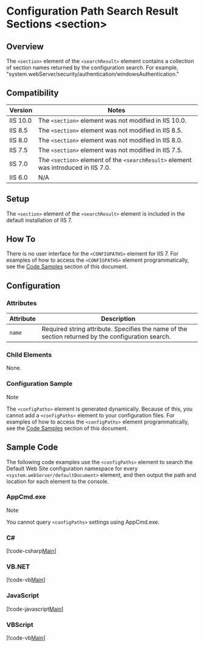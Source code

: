 Configuration Path Search Result Sections &lt;section&gt;
====================
<a id="001"></a>
## Overview

The `<section>` element of the `<searchResult>` element contains a collection of section names returned by the configuration search. For example, "system.webServer/security/authentication/windowsAuthentication."

<a id="002"></a>
## Compatibility

| Version | Notes |
| --- | --- |
| IIS 10.0 | The `<section>` element was not modified in IIS 10.0. |
| IIS 8.5 | The `<section>` element was not modified in IIS 8.5. |
| IIS 8.0 | The `<section>` element was not modified in IIS 8.0. |
| IIS 7.5 | The `<section>` element was not modified in IIS 7.5. |
| IIS 7.0 | The `<section>` element of the `<searchResult>` element was introduced in IIS 7.0. |
| IIS 6.0 | N/A |

<a id="003"></a>
## Setup

The `<section>` element of the `<searchResult>` element is included in the default installation of IIS 7.

<a id="004"></a>
## How To

There is no user interface for the `<CONFIGPATHS>` element for IIS 7. For examples of how to access the `<CONFIGPATHS>` element programmatically, see the [Code Samples](#006) section of this document.

<a id="005"></a>
## Configuration

### Attributes

| Attribute | Description |
| --- | --- |
| `name` | Required string attribute. Specifies the name of the section returned by the configuration search. |

### Child Elements

None.

### Configuration Sample

> [!NOTE]
> The `<configPaths>` element is generated dynamically. Because of this, you cannot add a `<configPaths>` element to your configuration files. For examples of how to access the `<configPaths>` element programmatically, see the [Code Samples](#006) section of this document.

<a id="006"></a>
## Sample Code

The following code examples use the `<configPaths>` element to search the Default Web Site configuration namespace for every `<system.webServer/defaultDocument>` element, and then output the path and location for each element to the console.

### AppCmd.exe

> [!NOTE]
> You cannot query `<configPaths>` settings using AppCmd.exe.

### C#

[!code-csharp[Main](section/samples/sample1.cs)]

### VB.NET

[!code-vb[Main](section/samples/sample2.vb)]

### JavaScript

[!code-javascript[Main](section/samples/sample3.js)]

### VBScript

[!code-vb[Main](section/samples/sample4.vb)]